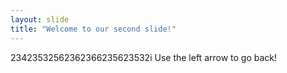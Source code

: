 ```yaml
---
layout: slide
title: "Welcome to our second slide!"
---
```

23423532562362366235623532i
Use the left arrow to go back!
